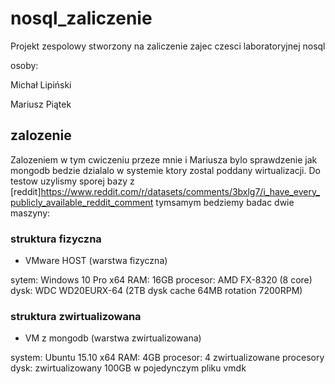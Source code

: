 # nosql_zaliczenie
Projekt zespolowy stworzony na zaliczenie zajec czesci laboratoryjnej nosql

osoby:

Michał Lipiński

Mariusz Piątek


## zalozenie 
Zalozeniem w tym cwiczeniu przeze mnie i Mariusza bylo sprawdzenie jak mongodb bedzie dzialalo w systemie ktory zostal poddany wirtualizacji. Do testow uzylismy sporej bazy z [reddit]https://www.reddit.com/r/datasets/comments/3bxlg7/i_have_every_publicly_available_reddit_comment tymsamym bedziemy badac dwie maszyny:

### struktura fizyczna

- VMware HOST (warstwa fizyczna)

sytem: Windows 10 Pro x64
RAM: 16GB
procesor: AMD FX-8320 (8 core)
dysk: WDC WD20EURX-64 (2TB dysk cache 64MB rotation 7200RPM)

### struktura zwirtualizowana

- VM z mongodb (warstwa zwirtualizowana)

system: Ubuntu 15.10 x64
RAM: 4GB
procesor: 4 zwirtualizowane procesory
dysk: zwirtualizowany 100GB w pojedynczym pliku vmdk

